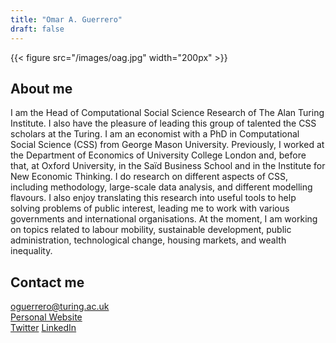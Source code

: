 ```yaml
---
title: "Omar A. Guerrero"
draft: false
---
```


{{< figure src="/images/oag.jpg" width="200px" >}}

## About me

 I am the Head of Computational Social Science Research of The Alan Turing Institute. I also have the pleasure of leading this group of talented the CSS scholars at the Turing. I am an economist with a PhD in Computational Social Science (CSS) from George Mason University. Previously, I worked at the Department of Economics of University College London and, before that, at Oxford University, in the Saïd Business School and in the Institute for New Economic Thinking. I do research on different aspects of CSS, including methodology, large-scale data analysis, and different modelling flavours. I also enjoy translating this research into useful tools to help solving problems of public interest, leading me to work with various governments and international organisations. At the moment, I am working on topics related to labour mobility, sustainable development, public administration, technological change, housing markets, and wealth inequality.

## Contact me

oguerrero@turing.ac.uk   
[Personal Website](https://oguerr.com/)  
[Twitter](https://twitter.com/guerrero_oa)
[LinkedIn](https://www.linkedin.com/in/oguerr/)
